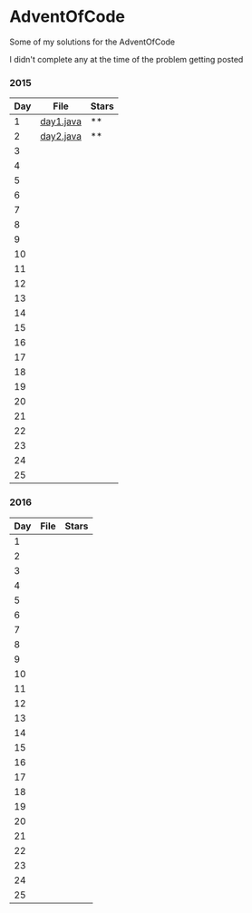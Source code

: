 # AdventOfCode
Some of my solutions for the AdventOfCode

I didn't complete any at the time of the problem getting posted

### 2015

| Day | File | Stars |
|-----|------|-------|
| 1   |   [day1.java](https://github.com/Charybdis2/AdventOfCode/blob/main/y2015/day1.java)   |   **   |
| 2   |   [day2.java](https://github.com/Charybdis2/AdventOfCode/blob/main/y2015/day2.java)   |   **    |
| 3   |      |       |
| 4   |      |       |
| 5   |      |       |
| 6   |      |       |
| 7   |      |       |
| 8   |      |       |
| 9   |      |       |
| 10  |      |       |
| 11  |      |       |
| 12  |      |       |
| 13  |      |       |
| 14  |      |       |
| 15  |      |       |
| 16  |      |       |
| 17  |      |       |
| 18  |      |       |
| 19  |      |       |
| 20  |      |       |
| 21  |      |       |
| 22  |      |       |
| 23  |      |       |
| 24  |      |       |
| 25  |      |       |

### 2016

| Day | File | Stars |
|-----|------|-------|
| 1   |      |       |
| 2   |      |       |
| 3   |      |       |
| 4   |      |       |
| 5   |      |       |
| 6   |      |       |
| 7   |      |       |
| 8   |      |       |
| 9   |      |       |
| 10  |      |       |
| 11  |      |       |
| 12  |      |       |
| 13  |      |       |
| 14  |      |       |
| 15  |      |       |
| 16  |      |       |
| 17  |      |       |
| 18  |      |       |
| 19  |      |       |
| 20  |      |       |
| 21  |      |       |
| 22  |      |       |
| 23  |      |       |
| 24  |      |       |
| 25  |      |       |
